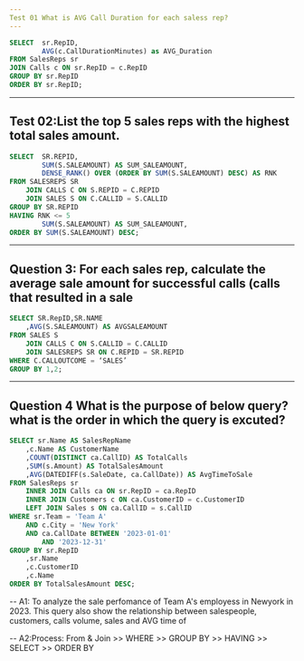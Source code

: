 ```yaml
---
Test 01 What is AVG Call Duration for each saless rep?
---
```

```sql
SELECT  sr.RepID,
        AVG(c.CallDurationMinutes) as AVG_Duration
FROM SalesReps sr
JOIN Calls c ON sr.RepID = c.RepID
GROUP BY sr.RepID
ORDER BY sr.RepID;
```

---
Test 02:List the top 5 sales reps with the highest total sales amount.
---
```sql
SELECT  SR.REPID,
	    SUM(S.SALEAMOUNT) AS SUM_SALEAMOUNT,
        DENSE_RANK() OVER (ORDER BY SUM(S.SALEAMOUNT) DESC) AS RNK
FROM SALESREPS SR
	JOIN CALLS C ON S.REPID = C.REPID
	JOIN SALES S ON C.CALLID = S.CALLID
GROUP BY SR.REPID
HAVING RNK <= 5
	    SUM(S.SALEAMOUNT) AS SUM_SALEAMOUNT,
ORDER BY SUM(S.SALEAMOUNT) DESC;
```
---
Question 3: For each sales rep, calculate the average sale amount for successful calls (calls that resulted in a sale
---
```sql
SELECT SR.RepID,SR.NAME
	,AVG(S.SALEAMOUNT) AS AVGSALEAMOUNT
FROM SALES S
	JOIN CALLS C ON S.CALLID = C.CALLID
	JOIN SALESREPS SR ON C.REPID = SR.REPID
WHERE C.CALLOUTCOME = ‘SALES’
GROUP BY 1,2;
```
---
Question 4 What is the purpose of below query? what is the order in which the query is excuted?
---
```sql
SELECT sr.Name AS SalesRepName
	,c.Name AS CustomerName
	,COUNT(DISTINCT ca.CallID) AS TotalCalls
	,SUM(s.Amount) AS TotalSalesAmount
	,AVG(DATEDIFF(s.SaleDate, ca.CallDate)) AS AvgTimeToSale
FROM SalesReps sr
	INNER JOIN Calls ca ON sr.RepID = ca.RepID
	INNER JOIN Customers c ON ca.CustomerID = c.CustomerID
	LEFT JOIN Sales s ON ca.CallID = s.CallID
WHERE sr.Team = 'Team A'
	AND c.City = 'New York'
	AND ca.CallDate BETWEEN '2023-01-01'
		AND '2023-12-31'
GROUP BY sr.RepID
	,sr.Name
	,c.CustomerID
	,c.Name
ORDER BY TotalSalesAmount DESC;
```

-- A1: To analyze the sale perfomance of Team A's employess in Newyork in 2023. This query also show the relationship between salespeople, customers, calls volume, sales and AVG time of

-- A2:Process: From & Join >> WHERE >> GROUP BY >> HAVING >> SELECT >> ORDER BY

